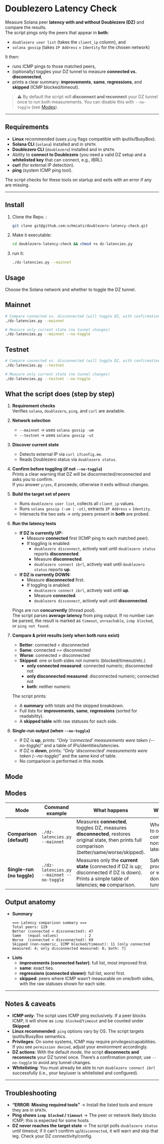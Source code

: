 # Doublezero Latency Check

Measure Solana peer **latency with and without Doublezero (DZ)** and compare the results.  
The script pings only the peers that appear in **both**:
- `doublezero user list` (takes the `client_ip` column), and
- `solana gossip` (takes `IP Address` + `Identity` for the chosen network)

It then:
- runs ICMP pings to those matched peers,
- (optionally) toggles your DZ tunnel to measure **connected vs. disconnected**,
- prints a clear summary: **improvements**, **same**, **regressions**, and **skipped** (ICMP blocked/timeout).

> ⚠️ By default the script will **disconnect and reconnect** your DZ tunnel once to run both measurements. You can disable this with `--no-toggle` (see [Modes](#modes)).

---

## Requirements

- **Linux** recommended (uses `ping` flags compatible with iputils/BusyBox).
- **Solana CLI** (`solana`) installed and in `$PATH`.
- **Doublezero CLI** (`doublezero`) installed and in `$PATH`.
- Ability to **connect to Doublezero** (you need a valid DZ setup and a **whitelisted key** that can connect, e.g., IBRL).
- **curl** (for external IP detection).
- **ping** (system ICMP ping tool).

The script checks for these tools on startup and exits with an error if any are missing.

---

## Install

1. Clone the Repo. :
   ```bash
   git clone git@github.com:schmiatz/doublezero-latency-check.git
   ```
2. Make it executable:
   ```bash
   cd doublezero-latency-check && chmod +x dz-latencies.py
   ```
3. run it:
   ```bash
   ./dz-latencies.py --mainnet
   ```

## Usage

Choose the Solana network and whether to toggle the DZ tunnel.

## Mainnet
```bash
# Compare connected vs. disconnected (will toggle DZ, with confirmation)
./dz-latencies.py --mainnet

# Measure only current state (no tunnel changes)
./dz-latencies.py --mainnet --no-toggle
```
## Testnet
```bash
# Compare connected vs. disconnected (will toggle DZ, with confirmation)
./dz-latencies.py --testnet

# Measure only current state (no tunnel changes)
./dz-latencies.py --testnet --no-toggle
```

## What the script does (step by step)

1. **Requirement checks**  
   Verifies `solana`, `doublezero`, `ping`, and `curl` are available.

2. **Network selection**  
   - `--mainnet` → uses `solana gossip -um`  
   - `--testnet` → uses `solana gossip -ut`

3. **Discover current state**  
   - Detects external IP via `curl ifconfig.me`.  
   - Reads Doublezero status via `doublezero status`.

4. **Confirm before toggling (if not `--no-toggle`)**  
   Prints a clear warning that DZ will be disconnected/reconnected and asks you to confirm.  
   If you answer `y/yes`, it proceeds; otherwise it exits without changes.

5. **Build the target set of peers**  
   - Runs `doublezero user list`, collects all `client_ip` values.  
   - Runs `solana gossip (-um | -ut)`, extracts `IP Address` + `Identity`.  
   - Intersects the two sets → only peers present in **both** are probed.

6. **Run the latency tests**  
   - **If DZ is currently UP:**
     - Measure **connected** first (ICMP ping to each matched peer).
     - If toggling is enabled:
       - `doublezero disconnect`, actively wait until `doublezero status` reports **disconnected**.
       - Measure **disconnected**.
       - `doublezero connect ibrl`, actively wait until `doublezero status` reports **up**.
   - **If DZ is currently DOWN:**
     - Measure **disconnected** first.
     - If toggling is enabled:
       - `doublezero connect ibrl`, actively wait until **up**.
       - Measure **connected**.
       - `doublezero disconnect`, actively wait until **disconnected**.

   Pings are run **concurrently** (thread pool).  
   The script parses **average latency** from ping output. If no number can be parsed, the result is marked as `timeout`, `unreachable`, `icmp blocked`, or `ping not found`.

7. **Compare & print results (only when both runs exist)**  
   - **Better**: connected < disconnected  
   - **Same**: connected == disconnected  
   - **Worse**: connected > disconnected  
   - **Skipped**: one or both sides not numeric (blocked/timeout/etc.)  
     - **only connected measured**: connected numeric; disconnected not  
     - **only disconnected measured**: disconnected numeric; connected not  
     - **both**: neither numeric  

   The script prints:  
   - A **summary** with totals and the skipped breakdown.  
   - Full lists for **improvements**, **same**, **regressions** (sorted for readability).  
   - A **skipped table** with raw statuses for each side.

8. **Single-run output (when `--no-toggle`)**  
   - If DZ is **up**, prints: *“Only 'connected' measurements were taken (--no-toggle)”* and a table of IPs/identities/latencies.  
   - If DZ is **down**, prints: *“Only 'disconnected' measurements were taken (--no-toggle)”* and the same kind of table.  
   - No comparison is performed in this mode.
  
## Mode
## Modes

| Mode                   | Command example                | What happens                                                                                               | When to use                                                                 |
|------------------------|--------------------------------|------------------------------------------------------------------------------------------------------------|------------------------------------------------------------------------------|
| **Comparison (default)** | `./dz-latencies.py --mainnet`   | Measures **connected**, toggles DZ, measures **disconnected**, restores original state, then prints full comparison (better/same/worse/skipped). | When you want to objectively compare DZ vs. non-DZ latency.                  |
| **Single-run (no toggle)** | `./dz-latencies.py --mainnet --no-toggle` | Measures only the **current state** (connected if DZ is up; disconnected if DZ is down). Prints a simple table of latencies; **no** comparison. | Safe mode for production/cron or when you don’t want any tunnel changes.     |

## Output anatomy

- **Summary**
  ```text
  === Latency comparison summary ===
  Total peers: 129
  Better (connected < disconnected): 47
  Same   (equal values)            : 2
  Worse  (connected > disconnected): 69
  Skipped (non-numeric, ICMP blocked/timeout): 11 [only connected measured: 4; only disconnected measured: 0; both: 7]
  ```
- **Lists**
  - **improvements (connected faster)**: full list, most improved first.  
  - **same**: exact ties.  
  - **regressions (connected slower)**: full list, worst first.  
  - **skipped**: peers where ICMP wasn’t measurable on one/both sides, with the raw statuses shown for each side.

---

## Notes & caveats

- **ICMP only**: The script uses ICMP ping exclusively. If a peer blocks ICMP, it will show as `icmp blocked`/`timeout` and be counted under **Skipped**.  
- **Linux recommended**: `ping` options vary by OS. The script targets iputils/BusyBox semantics.  
- **Privileges**: On some systems, ICMP may require privileges/capabilities. If you see `permission denied`, adjust your environment accordingly.  
- **DZ actions**: With the default mode, the script **disconnects and reconnects** your DZ tunnel once. There’s a confirmation prompt; use `--no-toggle` to avoid any tunnel changes.  
- **Whitelisting**: You must already be able to run `doublezero connect ibrl` successfully (i.e., your key/user is whitelisted and configured).

---

## Troubleshooting

- **“ERROR: Missing required tools”** → Install the listed tools and ensure they are in `$PATH`.  
- **Ping shows `icmp blocked` / `timeout`** → The peer or network likely blocks ICMP; this is expected for some hosts.  
- **DZ never reaches the target state** → The script polls `doublezero status` until timeout; if it can’t confirm `up`/`disconnected`, it will warn and skip that leg. Check your DZ connectivity/config.


  
